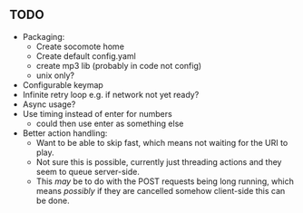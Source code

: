 TODO
----

- Packaging:
  - Create socomote home
  - Create default config.yaml
  - create mp3 lib (probably in code not config)
  - unix only?
- Configurable keymap
- Infinite retry loop e.g. if network not yet ready?
- Async usage?
- Use timing instead of enter for numbers
  - could then use enter as something else
- Better action handling:
  - Want to be able to skip fast, which means not waiting
    for the URI to play.
  - Not sure this is possible, currently just threading
    actions and they seem to queue server-side.
  - This *may* be to do with the POST requests being long running,
    which means *possibly* if they are cancelled somehow client-side
    this can be done.
    
    